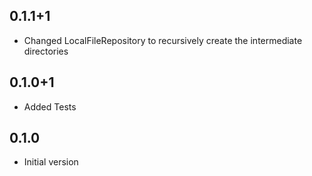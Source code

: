 ## 0.1.1+1

- Changed LocalFileRepository to recursively create the intermediate directories

## 0.1.0+1

- Added Tests

## 0.1.0

- Initial version
